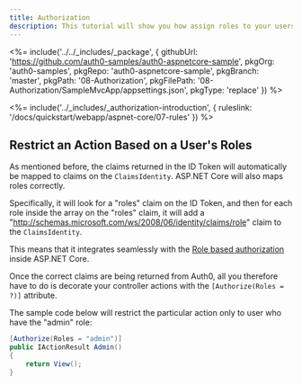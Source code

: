 ```yaml
---
title: Authorization
description: This tutorial will show you how assign roles to your users, and use those claims to authorize or deny a user to access certain routes in the app.
---
```


<%= include('../../_includes/_package', {
  githubUrl: 'https://github.com/auth0-samples/auth0-aspnetcore-sample',
  pkgOrg: 'auth0-samples',
  pkgRepo: 'auth0-aspnetcore-sample',
  pkgBranch: 'master',
  pkgPath: '08-Authorization',
  pkgFilePath: '08-Authorization/SampleMvcApp/appsettings.json',
  pkgType: 'replace'
}) %>



<%= include('../_includes/_authorization-introduction', { ruleslink: '/docs/quickstart/webapp/aspnet-core/07-rules' }) %>

## Restrict an Action Based on a User's Roles

As mentioned before, the claims returned in the ID Token will automatically be mapped to claims on the `ClaimsIdentity`. ASP.NET Core will also maps roles correctly. 

Specifically, it will look for a "roles" claim on the ID Token, and then for each role inside the array on the "roles" claim, it will add a "http://schemas.microsoft.com/ws/2008/06/identity/claims/role" claim to the `ClaimsIdentity`.

This means that it integrates seamlessly with the [Role based authorization](https://docs.asp.net/en/latest/security/authorization/roles.html) inside ASP.NET Core.

Once the correct claims are being returned from Auth0, all you therefore have to do is decorate your controller actions with the `[Authorize(Roles = ?)]` attribute.

The sample code below will restrict the particular action only to user who have the "admin" role:

```csharp
[Authorize(Roles = "admin")]
public IActionResult Admin()
{
    return View();
}
```

